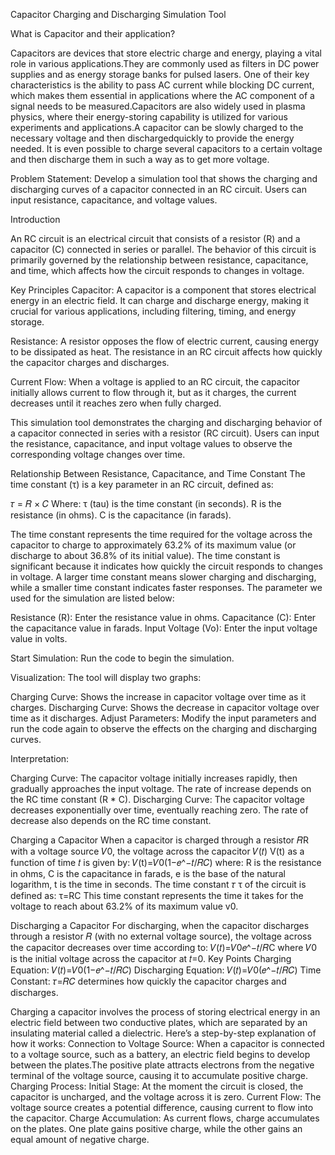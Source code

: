 Capacitor Charging and Discharging Simulation Tool

What is Capacitor and their application?

Capacitors are devices that store electric charge and energy, playing a vital role in various applications.They are commonly used as filters in DC power supplies and as energy storage banks for pulsed lasers.
One of their key characteristics is the ability to pass AC current while blocking DC current, which makes them essential in applications where the AC component of a signal needs to be measured.Capacitors are also widely used in plasma physics, where their energy-storing capability is utilized for various experiments and applications.A capacitor can be slowly charged to the necessary voltage and then dischargedquickly to provide the energy needed. It is even possible to charge several capacitors to a certain voltage and then discharge them in such a way as to get more voltage.

Problem Statement: Develop a simulation tool that shows the charging and discharging curves of a capacitor connected in an RC circuit. Users can input resistance, capacitance, and voltage values.

Introduction

An RC circuit is an electrical circuit that consists of a resistor (R) and a capacitor (C) connected in series or parallel. The behavior of this circuit is primarily governed by the relationship between resistance, capacitance, and time, which affects how the circuit responds to changes in voltage.

Key Principles
Capacitor: A capacitor is a component that stores electrical energy in an electric field. It can charge and discharge energy, making it crucial for various applications, including filtering, timing, and energy storage.

Resistance: A resistor opposes the flow of electric current, causing energy to be dissipated as heat. The resistance in an RC circuit affects how quickly the capacitor charges and discharges.

Current Flow: When a voltage is applied to an RC circuit, the capacitor initially allows current to flow through it, but as it charges, the current decreases until it reaches zero when fully charged.

This simulation tool demonstrates the charging and discharging behavior of a capacitor connected in series with a resistor (RC circuit). Users can input the resistance, capacitance, and input voltage values to observe the corresponding voltage changes over time.

Relationship Between Resistance, Capacitance, and Time Constant
The time constant (τ) is a key parameter in an RC circuit, defined as:

𝜏 = 𝑅 × 𝐶
Where:
τ (tau) is the time constant (in seconds).
R is the resistance (in ohms).
C is the capacitance (in farads).


The time constant represents the time required for the voltage across the capacitor to charge to approximately 63.2% of its maximum value (or discharge to about 36.8% of its initial value). The time constant is significant because it indicates how quickly the circuit responds to changes in voltage. A larger time constant means slower charging and discharging, while a smaller time constant indicates faster responses.
The parameter we used for the simulation are listed below:

Resistance (R): Enter the resistance value in ohms.
Capacitance (C): Enter the capacitance value in farads.
Input Voltage (Vo): Enter the input voltage value in volts.

Start Simulation: Run the code to begin the simulation.

Visualization: The tool will display two graphs:

Charging Curve: Shows the increase in capacitor voltage over time as it charges.
Discharging Curve: Shows the decrease in capacitor voltage over time as it discharges.
Adjust Parameters: Modify the input parameters and run the code again to observe the effects on the charging and discharging curves.

Interpretation:

Charging Curve: The capacitor voltage initially increases rapidly, then gradually approaches the input voltage. The rate of increase depends on the RC time constant (R * C).
Discharging Curve: The capacitor voltage decreases exponentially over time, eventually reaching zero. The rate of decrease also depends on the RC time constant.

Charging a Capacitor
When a capacitor is charged through a resistor 𝑅R with a voltage source 𝑉0, the voltage across the capacitor 𝑉(𝑡)
V(t) as a function of time 𝑡 is given by:
𝑉(t)=𝑉0(1−𝑒^−𝑡/𝑅𝐶)
where:
R is the resistance in ohms,
C is the capacitance in farads,
e is the base of the natural logarithm,
t is the time in seconds.
The time constant 𝜏
τ of the circuit is defined as:
τ=RC
This time constant represents the time it takes for the voltage to reach about 63.2% of its maximum value v0.

Discharging a Capacitor
For discharging, when the capacitor discharges through a resistor 𝑅 (with no external voltage source), the voltage across the capacitor decreases over time according to:
𝑉(𝑡)=𝑉0𝑒^−𝑡/𝑅C
where 
𝑉0 is the initial voltage across the capacitor at 𝑡=0.
Key Points
Charging Equation: 
𝑉(𝑡)=𝑉0(1−𝑒^−𝑡/𝑅𝐶)
Discharging Equation: 
𝑉(𝑡)=𝑉0(𝑒^−𝑡/𝑅𝐶) 
Time Constant: 
𝜏=𝑅𝐶 determines how quickly the capacitor charges and discharges.

Charging a capacitor involves the process of storing electrical energy in an electric field between two conductive plates, 
which are separated by an insulating material called a dielectric. Here’s a step-by-step explanation of how it works:
Connection to Voltage Source:
When a capacitor is connected to a voltage source, such as a battery, an electric field begins to develop between the
plates.The positive plate attracts electrons from the negative terminal of the voltage source, causing it to accumulate
 positive charge.
 Charging Process:
Initial Stage: At the moment the circuit is closed, the capacitor is uncharged, and the voltage across it is zero.
Current Flow: The voltage source creates a potential difference, causing current to flow into the capacitor.
Charge Accumulation: As current flows, charge accumulates on the plates. One plate gains positive charge,
 while the other gains an equal amount of negative charge.
